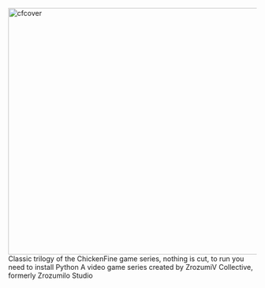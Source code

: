 <img width="700" height="500" alt="cfcover" src="https://github.com/user-attachments/assets/48e5cca2-3d2c-4a00-b977-fb7550423903" /> <br>
Classic trilogy of the ChickenFine game series, nothing is cut, to run you need to install Python
A video game series created by ZrozumiV Collective, formerly Zrozumilo Studio
